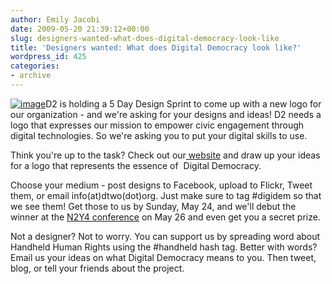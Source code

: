 ```yaml
---
author: Emily Jacobi
date: 2009-05-20 21:39:12+00:00
slug: designers-wanted-what-does-digital-democracy-look-like
title: 'Designers wanted: What does Digital Democracy look like?'
wordpress_id: 425
categories:
- archive
---
```


[![image](https://s3.amazonaws.com/digidem-www/wp-content/uploads/2009/05/design-300x158.jpg)](https://s3.amazonaws.com/digidem-www/wp-content/uploads/2009/05/design.jpg)D2 is holding a 5 Day Design Sprint to come up with a new logo for our organization - and we're asking for your designs and ideas! D2 needs a logo that expresses our mission to empower civic engagement through digital technologies. So we're asking you to put your digital skills to use.

Think you're up to the task? Check out our[ website](http://www.dtwo.org) and draw up your ideas for a logo that represents the essence of  Digital Democracy.

Choose your medium - post designs to Facebook, upload to Flickr, Tweet them, or email info(at)dtwo(dot)org. Just make sure to tag #digidem so that we see them! Get those to us by Sunday, May 24, and we'll debut the winner at the [N2Y4 conference](http://www.netsquared.org/conference/n2y4) on May 26 and even get you a secret prize.

Not a designer? Not to worry. You can support us by spreading word about Handheld Human Rights using the #handheld hash tag. Better with words? Email us your ideas on what Digital Democracy means to you. Then tweet, blog, or tell your friends about the project.
